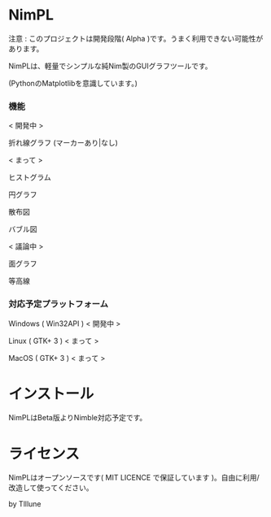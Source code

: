 # NimPL

注意 : このプロジェクトは開発段階( Alpha )です。うまく利用できない可能性があります。

NimPLは、軽量でシンプルな純Nim製のGUIグラフツールです。

(PythonのMatplotlibを意識しています。)

### 機能

< 開発中 >

折れ線グラフ (マーカーあり|なし)

< まって >

ヒストグラム

円グラフ

散布図

バブル図

< 議論中 >

面グラフ

等高線

### 対応予定プラットフォーム

Windows ( Win32API ) < 開発中 >

Linux ( GTK+ 3 ) < まって >

MacOS ( GTK+ 3 ) < まって >

# インストール

NimPLはBeta版よりNimble対応予定です。

# ライセンス

NimPLはオープンソースです( MIT LICENCE で保証しています )。自由に利用/改造して使ってください。


by Tlllune
